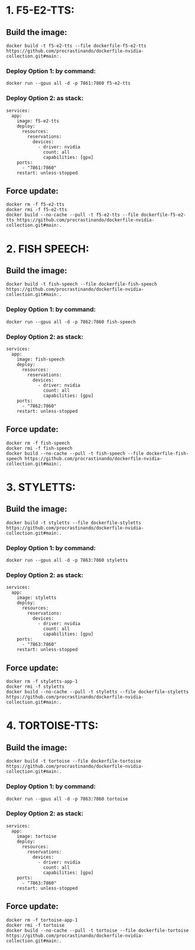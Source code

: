 # 1. F5-E2-TTS:

## Build the image:
```
docker build -t f5-e2-tts --file dockerfile-f5-e2-tts https://github.com/procrastinando/dockerfile-nvidia-collection.git#main:.
```
### Deploy Option 1: by command:
```
docker run --gpus all -d -p 7861:7860 f5-e2-tts
```
### Deploy Option 2: as stack:
```
services:
  app:
    image: f5-e2-tts
    deploy:
      resources:
        reservations:
          devices:
            - driver: nvidia
              count: all
              capabilities: [gpu]
    ports:
      - "7861:7860"
    restart: unless-stopped
```
## Force update:
```
docker rm -f f5-e2-tts
docker rmi -f f5-e2-tts
docker build --no-cache --pull -t f5-e2-tts --file dockerfile-f5-e2-tts https://github.com/procrastinando/dockerfile-nvidia-collection.git#main:.
```
# 2. FISH SPEECH:

## Build the image:
```
docker build -t fish-speech --file dockerfile-fish-speech https://github.com/procrastinando/dockerfile-nvidia-collection.git#main:.
```
### Deploy Option 1: by command:
```
docker run --gpus all -d -p 7862:7860 fish-speech
```
### Deploy Option 2: as stack:
```
services:
  app:
    image: fish-speech
    deploy:
      resources:
        reservations:
          devices:
            - driver: nvidia
              count: all
              capabilities: [gpu]
    ports:
      - "7862:7860"
    restart: unless-stopped
```
## Force update:
```
docker rm -f fish-speech
docker rmi -f fish-speech
docker build --no-cache --pull -t fish-speech --file dockerfile-fish-speech https://github.com/procrastinando/dockerfile-nvidia-collection.git#main:.
```

# 3. STYLETTS:

## Build the image:
```
docker build -t styletts --file dockerfile-styletts https://github.com/procrastinando/dockerfile-nvidia-collection.git#main:.
```
### Deploy Option 1: by command:
```
docker run --gpus all -d -p 7863:7860 styletts
```
### Deploy Option 2: as stack:
```
services:
  app:
    image: styletts
    deploy:
      resources:
        reservations:
          devices:
            - driver: nvidia
              count: all
              capabilities: [gpu]
    ports:
      - "7863:7860"
    restart: unless-stopped
```
## Force update:
```
docker rm -f styletts-app-1
docker rmi -f styletts
docker build --no-cache --pull -t styletts --file dockerfile-styletts https://github.com/procrastinando/dockerfile-nvidia-collection.git#main:.
```

# 4. TORTOISE-TTS:

## Build the image:
```
docker build -t tortoise --file dockerfile-tortoise https://github.com/procrastinando/dockerfile-nvidia-collection.git#main:.
```
### Deploy Option 1: by command:
```
docker run --gpus all -d -p 7863:7860 tortoise
```
### Deploy Option 2: as stack:
```
services:
  app:
    image: tortoise
    deploy:
      resources:
        reservations:
          devices:
            - driver: nvidia
              count: all
              capabilities: [gpu]
    ports:
      - "7863:7860"
    restart: unless-stopped
```
## Force update:
```
docker rm -f tortoise-app-1
docker rmi -f tortoise
docker build --no-cache --pull -t tortoise --file dockerfile-tortoise https://github.com/procrastinando/dockerfile-nvidia-collection.git#main:.
```